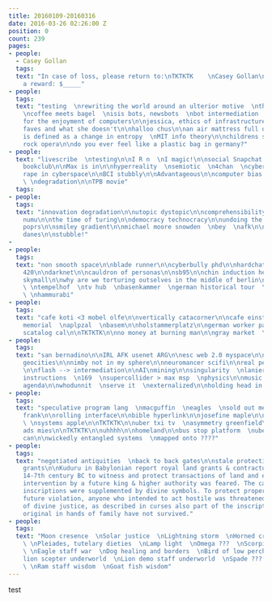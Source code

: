 ```yaml
---
title: 20160109-20160316
date: 2016-03-26 02:26:00 Z
position: 0
count: 239
pages:
- people:
  - Casey Gollan
  tags: 
  text: "In case of loss, please return to:\nTKTKTK    \nCasey Gollan\n\ncasey@bullshit.systems\n\n\nAs
    a reward: $_____"
- people: 
  tags: 
  text: "testing  \nrewriting the world around an ulterior motive  \nthe pizza effect\n
    \ncoffee meets bagel  \nisis bots, newsbots  \nbot intermediation  \ntexts written
    for the enjoyment of computers\n\njessica, ethics of infrastructure\n\nwhat she
    faves and what she doesn't\n\nhalloo chus\n\nan air mattress full of fars\n\ninformation
    is defined as a change in entropy  \nMIT info theory\n\nchildrens supply chain
    rock opera\n\ndo you ever feel like a plastic bag in germany?"
- people: 
  text: "livescribe  \ntesting\n\nI R n  \nI magic!\n\nsocial Snapchat filter\n\nscifi
    bookclub\n\nMax is in\n\nhyperreality  \nsemiotic  \n4chan  \ncyberbully PhD\n\na
    rape in cyberspace\n\nBCI stubbly\n\nAdvantageous\n\ncomputer bias  \nsmooth space
    \ \ndegradation\n\nTPB movie"
  tags: 
- people: 
  tags: 
  text: "innovation degradation\n\nutopic dystopic\n\ncomprehensibility\n\n31 chun
    numu\n\nthe time of turing\n\ndemocracy technocracy\n\nundoing the demos\n\nsnifter
    poprs\n\nsmiley gradient\n\nmichael moore snowden  \nbey  \nafk\n\noliver stone\n\nappelbaum\n\nclaire
    danes\n\nstubble!"
- 
- people: 
  tags: 
  text: "non smooth space\n\nblade runner\n\ncyberbully phd\n\nhardchat, tinychat\n\nhotman
    420\n\ndarknet\n\ncauldron of personas\n\nsb95\n\nchin induction headphone\n\ninfosec
    skymall\n\nwhy are we torturing outselves in the middle of berlin\n\nalexanderplatz
    \ \ntempelhof  \ntv hub  \nbasenkammer  \ngerman historical tour  \nmuseum island
    \ \nhammurabi"
- people: 
  tags: 
  text: "cafe koti <3 mobel olfe\n\nvertically catacorner\n\ncafe einstein\n\nholocaust
    memorial  \naplpzal  \nbasem\n\nholstammerplatz\n\ngerman worker pants  \nberlin\n\nberghaim
    scatalog cal\n\nTKTKTK\n\nno money at burning man\n\ngray market  \ngray columns\n\nRevi\n\ncbcb2000\n\nr/politics"
- people: 
  tags: 
  text: "san bernadino\n\nIRL AFK usenet ARG\n\nesc web 2.0 myspace\n\nfriendster
    geocities\n\nnimby not in my sphere\n\nneuromancer scifi\n\nreal people TKTKTK\n\ndatification
    \n\nflash --> intermediation\n\nAI\nmining\n\nsingularity  \nlanier  \nmidi music
    instructions  \n169  \nsupercollider > max msp  \nphysics\n\nmusic standards  \ntech
    agenda\n\nwhodunnit  \nserve it  \nexternalized\n\nholding head in hands"
- people: 
  tags: 
  text: "speculative program lang  \nmacguffin  \neagles  \nsold out meinkampf  \nanne
    frank\n\nrolling interface\n\nbible hyperlink\n\njosefine maple\n\nsystemantics
    \ \nsystems apple\n\nTKTKTK\n\nuber txi tv  \nasymmetry greenfield\n\nbus stop
    ads mies\n\nTKTKTK\n\nuhhhh\n\nhomeland\n\nbus stop platform  \nuber  \ngarbage
    can\n\nwickedly entangled systems  \nmapped onto ????"
- people: 
  tags: 
  text: "negotiated antiquities  \nback to back gates\n\nstale protecting royal land
    grants\n\nKuduru in Babylonian report royal land grants & contractual agreements
    14-7th century BC to witness and protect transactions of land and estate where
    intervention by a future king & higher authority was feared. The carefully worked
    inscriptions were supplemented by divine symbols. To protect property against
    future violation, anyone who intended to act hostile was threatened with consequences
    of divine justice, as described in curses also part of the inscriptions. Clay
    original in hands of family have not survived."
- people: 
  tags: 
  text: "Moon cresence  \nSolar justice  \nLightning storm  \nHorned crown heaven
    \ \nPleiades, tutelary dieties  \nLamp light  \nOmega ???  \nScorpion love & war
    \ \nEagle staff war  \nDog healing and borders  \nBird of low perch war  \nDouble
    lion scepter underworld  \nLion demo staff underworld  \nSpade ??? diety of babylon
    \ \nRam staff wisdom  \nGoat fish wisdom"
---
```


test